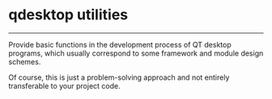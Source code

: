 # qdesktop utilities

---

Provide basic functions in the development process of QT desktop programs, which usually correspond to some framework and module design schemes.

Of course, this is just a problem-solving approach and not entirely transferable to your project code.
